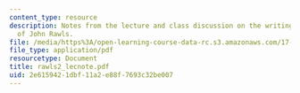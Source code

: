 ```yaml
---
content_type: resource
description: Notes from the lecture and class discussion on the writings and ideas
  of John Rawls.
file: /media/https%3A/open-learning-course-data-rc.s3.amazonaws.com/17-960-foundations-of-political-science-fall-2004/2e6159421dbf11a2e88f7693c32be007_rawls2_lecnote.pdf
file_type: application/pdf
resourcetype: Document
title: rawls2_lecnote.pdf
uid: 2e615942-1dbf-11a2-e88f-7693c32be007
---
```

